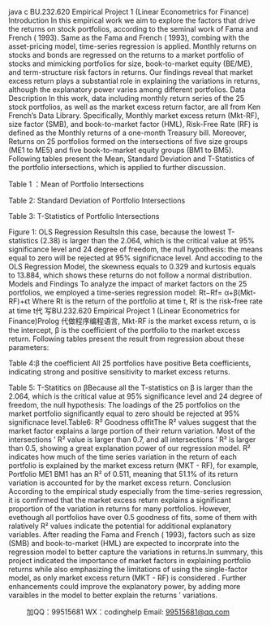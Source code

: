 java c
BU.232.620 Empirical Project 1 (Linear Econometrics for Finance)
Introduction In   this   empirical   work   we   aim   to   explore   the   factors   that   drive   the   returns   on   stock   portfolios,   according   to   the   seminal   work   of Fama   and   French   (   1993).   Same   as   the   Fama   and   French   (   1993),   combing   with   the   asset-pricing   model,   time-series   regression   is   applied.   Monthly   returns   on   stocks   and bonds   are regressed   on the returns to   a   market   portfolio   of stocks   and   mimicking   portfolios   for size, book-to-market equity   (BE/ME), and term-structure risk   factors   in returns.   Our   findings   reveal   that market excess return plays a substantial role in   explaining the   variations   in returns,   although the   explanatory power varies among different portfolios.
Data Description In   this   work,   data   including   monthly   return   series   of the   25   stock   portfolios,   as   well   as   the   market excess   return   factor,   are   all   from   Ken   French’s   Data   Library.   Specifically,   Monthly   market   excess   return   (Mkt-RF),   size   factor   (SMB),   and   book-to-market   factor   (HML),   Risk-Free   Rate   (RF)   is   defined   as   the   Monthly   returns   of a   one-month   Treasury   bill.   Moreover,   Returns   on   25   portfolios   formed   on   the   intersections   of   five   size   groups   (ME1   to   ME5)   and   five   book-to-market   equity   groups   (BM1 to   BM5).
Following tables present the Mean,   Standard Deviation and T-Statistics of   the portfolio intersections, which is applied to further discussion.

Table   1 ：Mean of   Portfolio Intersections

Table   2: Standard   Deviation   of   Portfolio   Intersections

Table   3: T-Statistics   of   Portfolio   Intersections

Figure   1: OLS Regression ResultsIn this case, because the lowest T-statistics (2.38)   is   larger than   the   2.064,   which   is   the   critical   value   at   95%   significance   level   and   24   degree   of freedom,   the   null   hypothesis:   the   means   equal   to   zero   will    be    rejected    at    95%    significnace      level.    And      accoding      to      the      OLS      Regression      Model,      the skewness   equals to   0.329   and kurtosis   equals to    13.884, which   shows these   returns   do   not   follow   a   normal distribution.
Models and Findings 
To analyze the impact of   market factors on the 25 portfolios, we   employed   a   time-series   regression   model:
Rt−Rf= α+β(Mkt-RF)+ϵt 
Where   Rt   is   the   return   of   the   portfolio   at   time   t, Rf   is   the   risk-free   rate   at   time   t代 写BU.232.620 Empirical Project 1 (Linear Econometrics for Finance)Prolog
代做程序编程语言,   Mkt-RF   is   the       market excess return, α is the intercept, β   is the   coefficient   of   the portfolio to   the   market   excess return.
Following tables present the result from regression about these parameters:

Table 4:β the coefficient
All 25 portfolios have positive Beta coefficients, indicating strong and positive   sensitivity to market   excess returns.

Table 5: T-Statitics   on   βBecause    all    the    T-statistics    on    β      is    larger    than      the      2.064,      which      is      the      critical      value      at      95%   significance   level   and   24   degree   of freedom,   the   null hypothesis:   The   loadings   of the   25 portfolios   on the market portfolio significantly equal to zero should be rejected   at   95%   significnace   level.Table6: R² Goodness   offitThe   R² values   suggest that the market   factor   explains   a   large   portion   of   their   return   variation.   Most   of   the intersections   ’   R² value is larger than 0.7, and all   intersections   ’   R²   is   larger than   0.5,   showing   a   great   explanation   power   of   our   regression   model. R² indicates   how   much   of   the   time   series   variation in   the   return   of each   portfolio   is   explained   by   the   market   excess   return   (MKT   -   RF),   for   example,   Portfolio ME1 BM1 has   an R²   of 0.511, meaning   that   51.1%   of   its   return   variation   is   accounted   for by the market excess return.
Conclusion According to the empirical study especially from the time-series regression,   it   is   comfirmed   that      the   market    excess    return      explains       a      significant    proportion      of    the      variation      in      returns      for      many   portfolios.   However,   evethough   all   portfolios   have   over   0.5   goodness   of fits,       some   of them   with   ralatively   R²   values   indicate   the   potential   for   additional   explanatory   variables.   After   reading   the   Fama   and   French   (   1993),   factors   such   as   size   (SMB)   and   book-to-market   (HML)   are   expected   to   incorprate into the regression model to better capture the variations in returns.In   summary,   this   project   indicated   the   importance   of market   factors   in   explaining   portfolio   returns   while   also   emphasizing   the   limitations   of   using   the    single-factor   model,   as   only   market   excess   return   (MKT   -   RF)   is   considered   .   Further   enhancements   could   improve the   explanatory power, by   adding more varaibles in the model to better explain the returns   ’   variations.



         
加QQ：99515681  WX：codinghelp  Email: 99515681@qq.com
